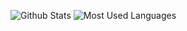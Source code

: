 ![Github Stats](https://github-readme-stats.vercel.app/api?username=nmcardoso&hide=contribs&count_private=true&show_icons=true&include_all_commits=true) ![Most Used Languages](https://github-readme-stats.vercel.app/api/top-langs/?username=nmcardoso&layout=compact)
